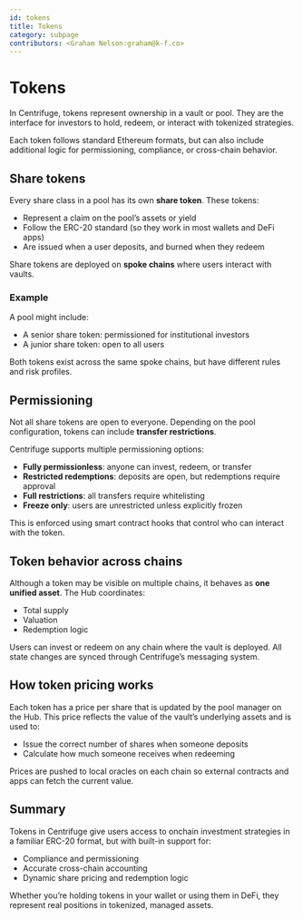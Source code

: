 ```yaml
---
id: tokens
title: Tokens
category: subpage
contributors: <Graham Nelson:graham@k-f.co>
---
```


# Tokens

In Centrifuge, tokens represent ownership in a vault or pool. They are the interface for investors to hold, redeem, or interact with tokenized strategies.

Each token follows standard Ethereum formats, but can also include additional logic for permissioning, compliance, or cross-chain behavior.

## Share tokens

Every share class in a pool has its own **share token**. These tokens:

- Represent a claim on the pool’s assets or yield  
- Follow the ERC-20 standard (so they work in most wallets and DeFi apps)  
- Are issued when a user deposits, and burned when they redeem  

Share tokens are deployed on **spoke chains** where users interact with vaults.

### Example

A pool might include:

- A senior share token: permissioned for institutional investors  
- A junior share token: open to all users  

Both tokens exist across the same spoke chains, but have different rules and risk profiles.

## Permissioning

Not all share tokens are open to everyone. Depending on the pool configuration, tokens can include **transfer restrictions**.

Centrifuge supports multiple permissioning options:

- **Fully permissionless**: anyone can invest, redeem, or transfer  
- **Restricted redemptions**: deposits are open, but redemptions require approval  
- **Full restrictions**: all transfers require whitelisting  
- **Freeze only**: users are unrestricted unless explicitly frozen  

This is enforced using smart contract hooks that control who can interact with the token.

## Token behavior across chains

Although a token may be visible on multiple chains, it behaves as **one unified asset**. The Hub coordinates:

- Total supply  
- Valuation  
- Redemption logic  

Users can invest or redeem on any chain where the vault is deployed. All state changes are synced through Centrifuge’s messaging system.

## How token pricing works

Each token has a price per share that is updated by the pool manager on the Hub. This price reflects the value of the vault’s underlying assets and is used to:

- Issue the correct number of shares when someone deposits  
- Calculate how much someone receives when redeeming  

Prices are pushed to local oracles on each chain so external contracts and apps can fetch the current value.

## Summary

Tokens in Centrifuge give users access to onchain investment strategies in a familiar ERC-20 format, but with built-in support for:

- Compliance and permissioning  
- Accurate cross-chain accounting  
- Dynamic share pricing and redemption logic  

Whether you’re holding tokens in your wallet or using them in DeFi, they represent real positions in tokenized, managed assets.